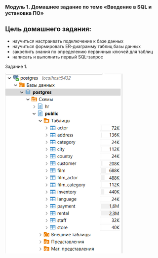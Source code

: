 ### Модуль 1. Домашнее задание по теме «Введение в SQL и установка ПО»

## Цель домашнего задания:

- научиться настраивать подключение к базе данных
- научиться формировать ER-диаграмму таблиц базы данных
- закрепить знания по определению первичных ключей для таблиц
- написать и выполнить первый SQL-запрос

Задание 1. 

![Задание 1](https://github.com/YukkaJava/netology_deg57/blob/main/SQL/1_homework/1.png)

